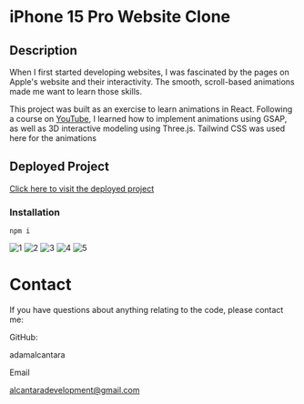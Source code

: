 # iPhone 15 Pro Website Clone

## Description
When I first started developing websites, I was fascinated by the pages on Apple's website and their interactivity. The smooth, scroll-based animations made me want to learn those skills.

This project was built as an exercise to learn animations in React. Following a course on [YouTube](https://www.youtube.com/watch?v=kRQbRAJ4-Fs), I learned how to implement animations using GSAP, as well as 3D interactive modeling using Three.js. Tailwind CSS was used here for the animations

## Deployed Project
[Click here to visit the deployed project]([https://www.youtube.com/watch?v=kRQbRAJ4-Fs](https://iphone-clone-4d9a5.web.app/))

### Installation

```
npm i
```

![1](https://github.com/adamalcantara/iphone_clone/assets/79345904/7d82532d-b1da-4291-a3d7-18410eb850ec)
![2](https://github.com/adamalcantara/iphone_clone/assets/79345904/360d7a63-7f48-4fc7-a00a-20cde534291c)
![3](https://github.com/adamalcantara/iphone_clone/assets/79345904/e7e815a3-7429-4cce-8734-e8a3765b5ed9)
![4](https://github.com/adamalcantara/iphone_clone/assets/79345904/6b7a735c-d14b-4922-8347-ea750d96b518)
![5](https://github.com/adamalcantara/iphone_clone/assets/79345904/16532b19-1b20-421c-9efe-e02679ee2688)

# Contact
If you have questions about anything relating to the code, please contact me: 

GitHub: 

adamalcantara 

Email 

alcantaradevelopment@gmail.com 
